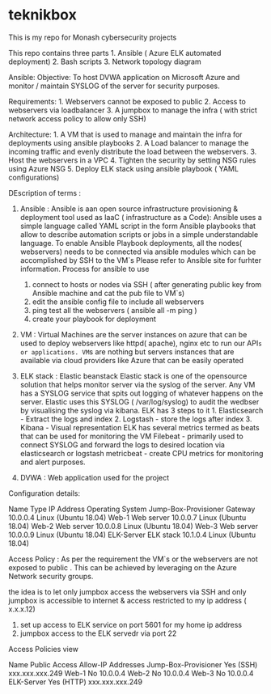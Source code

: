 # teknikbox
This is my repo for Monash cybersecurity projects

This repo contains three parts 
    1. Ansible ( Azure ELK automated deployment)
    2. Bash scripts 
    3. Network topology diagram



Ansible: 
Objective: To host DVWA application on Microsoft Azure and monitor / maintain SYSLOG of the server for security purposes. 

Requirements: 
    1. Webservers cannot be exposed to public 
    2. Access to webservers via loadbalancer
    3. A jumpbox to manage the infra ( with strict network access policy to allow only SSH)


Architecture: 
    1. A VM that is used to manage and maintain the infra for deployments using ansible playbooks
    2. A Load balancer to manage the incoming traffic and evenly distribute the load between the webservers.
    3. Host the webservers in a VPC
    4. Tighten the security by setting NSG rules using Azure NSG
    5. Deploy ELK stack using ansible playbook ( YAML configurations)


DEscription of terms : 
1. Ansible : Ansible is aan open source infrastructure provisioning & deployment tool used as IaaC ( infrastructure as a Code): Ansible uses a simple language called YAML script in the form Ansible playbooks that allow to describe automation scripts or jobs in a simple understandable language. 
To enable Ansible Playbook deployments, all the nodes( webservers) needs to be connected via ansible modules which can be accomplished by SSH to the VM`s 
Please refer to Ansible site for furhter information.
Process for ansible to use 
    1. connect to hosts or nodes via SSH ( after generating public key from Ansible machine and cat the pub file to VM`s)
    2. edit the ansible config file to include all webservers 
    3. ping test all the webservers ( ansible all -m ping )
    4. create your playbook for deployment 

2. VM : Virtual Machines are the server instances on azure that can be used to deploy webservers like httpd( apache), nginx etc to run our API`s or applications. VM`s are nothing but servers instances that are available via cloud providers like Azure that can be easily operated 

3. ELK stack : Elastic beanstack 
    Elastic stack is one of the opensource solution that helps monitor server via the syslog of the server. 
    Any VM has a SYSLOG service that spits out logging of whatever happens on the server. Elastic uses this SYSLOG ( /var/log/syslog) to audit the wedbser by visualising the syslog via kibana. 
    ELK has 3 steps to it 
        1. Elasticsearch  - Extract the logs and index
        2. Logstash       - store the logs after index
        3. Kibana         - Visual representation
    ELK has several metrics termed as beats that can be used for monitoring the VM
        Filebeat - primarily used to connect SYSLOG and forward the logs to desired location via elasticsearch or logstash
        metricbeat - create CPU metrics for monitoring and alert purposes. 

4. DVWA : Web application used for the project

Configuration details: 

Name	Type	IP Address	Operating System
Jump-Box-Provisioner	Gateway	10.0.0.4	Linux (Ubuntu 18.04)
Web-1	Web server	10.0.0.7	Linux (Ubuntu 18.04)
Web-2	Web server	10.0.0.8	Linux (Ubuntu 18.04)
Web-3	Web server	10.0.0.9	Linux (Ubuntu 18.04)
ELK-Server	ELK stack	10.1.0.4	Linux (Ubuntu 18.04)

Access Policy : 
As per the requirement the VM`s or the webservers are not exposed to public . This can be achieved by leveraging on the Azure Network security groups. 

the idea is to let only jumpbox access the webservers via SSH and only jumpbox is accessible to internet & access restricted to my ip address ( x.x.x.12)
1. set up access to ELK service on port 5601 for my home ip address
2. jumpbox access to the ELK servedr via port 22 

Access Policies view 

Name	                Public Access	Allow-IP Addresses
Jump-Box-Provisioner	    Yes (SSH)	xxx.xxx.xxx.249
Web-1	                    No	        10.0.0.4
Web-2	                    No	        10.0.0.4
Web-3	                    No	        10.0.0.4
ELK-Server	                Yes (HTTP)	xxx.xxx.xxx.249




